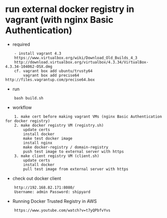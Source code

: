 # run external docker registry in vagrant (with nginx Basic Authentication)

* required
```
	- install vagrant 4.3
	https://www.virtualbox.org/wiki/Download_Old_Builds_4_3
	http://download.virtualbox.org/virtualbox/4.3.34/VirtualBox-4.3.34-104062-OSX.dmg
	cf. vagrant box add ubuntu/trusty64
		vagrant box add precise64 http://files.vagrantup.com/precise64.box
```

* run		
```
	bash build.sh
```	
	
* workflow
```
	1. make cert before making vagrant VMs (nginx Basic Authentication for docker registry)
	2. make docker registry VM (registry.sh)
		update certs
		install docker
		make test docker image
		install nginx
		make docker-registry / domain-registry
		push test image to external server with https
	3. make client registry VM (client.sh)
		update certs
		install docker
		pull test image from external server with https
```

* check out docker client
```
	http://192.168.82.171:8080/
	Username: admin Password: shipyard
```

* Running Docker Trusted Registry in AWS
```
	https://www.youtube.com/watch?v=t7yQPbfvYvs
```